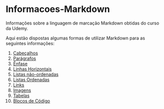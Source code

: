 # Informacoes-Markdown
Informações sobre a linguagem de marcação Markdown obtidas do curso da Udemy.

Aqui estão dispostas algumas formas de utilizar Markdown para as seguintes informações:

1. [Cabeçalhos](cabeçalhos.md)
2. [Parágrafos](paragrafos.md)
3. [Ênfase](enfase.md)
4. [Linhas Horizontais](linhas_horizontais.md)
5. [Listas não-ordenadas](listas_nao_ordenadas.md)
6. [Listas Ordenadas](listas_ordenadas.md)
7. [Links](links.md)
8. [Imagens](imagens.md)
9. [Tabelas](tabelas.md)
10. [Blocos de Código](blocos_de_codigos.md)